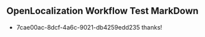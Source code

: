 ## OpenLocalization Workflow Test MarkDown
* 7cae00ac-8dcf-4a6c-9021-db4259edd235 thanks!

<!--HONumber=Jul16_HO3-->


